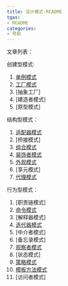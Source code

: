 ```yaml
---
title: 设计模式-README
tgas: 
- README
categories: 
- 导航
---
```


文章列表：

创建型模式:
1. [单例模式](https://famelsy.github.io/2019/01/01/%E5%8D%95%E4%BE%8B%E6%A8%A1%E5%BC%8F/)
2. [工厂模式](https://famelsy.github.io/2019/01/01/%E5%B7%A5%E5%8E%82%E6%A8%A1%E5%BC%8F/)
3. [抽象工厂]
3. [建造者模式]
4. [原型模式]

结构型模式：
1. [适配器模式](https://famelsy.github.io/2019/01/01/%E9%80%82%E9%85%8D%E5%99%A8%E6%A8%A1%E5%BC%8F/)
2. [桥接模式]
3. [组合模式](https://famelsy.github.io/2019/01/01/%E7%BB%84%E5%90%88%E6%A8%A1%E5%BC%8F/)
4. [装饰者模式](https://famelsy.github.io/2019/01/01/%E8%A3%85%E9%A5%B0%E8%80%85%E6%A8%A1%E5%BC%8F/)
5. [外观模式](https://famelsy.github.io/2019/01/01/%E5%A4%96%E8%A7%82%E6%A8%A1%E5%BC%8F/)
6. [享元模式]
7. [代理模式](https://famelsy.github.io/2019/01/01/%E4%BB%A3%E7%90%86%E6%A8%A1%E5%BC%8F/)

行为型模式：
1. [职责链模式]
2. [命令模式](https://famelsy.github.io/2019/01/01/%E5%91%BD%E4%BB%A4%E6%A8%A1%E5%BC%8F/)
3. [解释器模式]
4. [迭代器模式](https://famelsy.github.io/2019/01/01/%E8%BF%AD%E4%BB%A3%E5%99%A8%E6%A8%A1%E5%BC%8F/)
5. [中介者模式]
6. [备忘录模式]
7. [观察者模式](https://famelsy.github.io/2019/01/01/%E8%A7%82%E5%AF%9F%E8%80%85%E6%A8%A1%E5%BC%8F/)
8. [状态模式]
9. [策略模式](https://famelsy.github.io/2019/01/01/%E7%AD%96%E7%95%A5%E6%A8%A1%E5%BC%8F/)
10. [模板方法模式](https://famelsy.github.io/2019/01/01/%E6%A8%A1%E6%9D%BF%E6%96%B9%E6%B3%95%E6%A8%A1%E5%BC%8F/)
11. [访问者模式]
